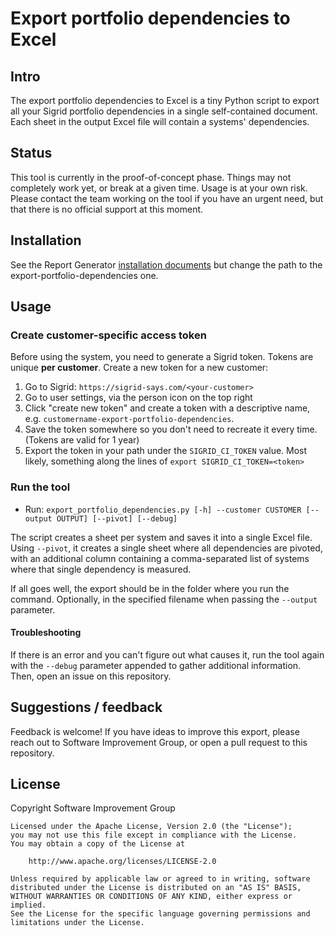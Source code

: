 # Export portfolio dependencies to Excel

## Intro

The export portfolio dependencies to Excel is a tiny Python script to export all your Sigrid portfolio dependencies in a single self-contained document.  
Each sheet in the output Excel file will contain a systems' dependencies.

## Status

This tool is currently in the proof-of-concept phase. Things may not completely work yet, or break at a given time. Usage is at your own risk. Please contact the team working on the tool if you have an urgent need, but that there is no official support at this moment.

## Installation

See the Report Generator [installation documents](../report-generator/docs/installation.md) but change the path to the export-portfolio-dependencies one.

## Usage

### Create customer-specific access token

Before using the system, you need to generate a Sigrid token. Tokens are unique **per customer**. Create a new token for a new customer:

1. Go to Sigrid: `https://sigrid-says.com/<your-customer>`
2. Go to user settings, via the person icon on the top right
3. Click "create new token" and create a token with a descriptive name, e.g. `customername-export-portfolio-dependencies`.
4. Save the token somewhere so you don't need to recreate it every time. (Tokens are valid for 1 year)
5. Export the token in your path under the `SIGRID_CI_TOKEN` value. Most likely, something along the lines of `export SIGRID_CI_TOKEN=<token>` 

### Run the tool

* Run: `export_portfolio_dependencies.py [-h] --customer CUSTOMER [--output OUTPUT] [--pivot] [--debug]`  

The script creates a sheet per system and saves it into a single Excel file. Using `--pivot`, it creates
a single sheet where all dependencies are pivoted, with an additional column containing a comma-separated list of systems where 
that single dependency is measured. 

If all goes well, the export should be in the folder where you run the command. Optionally, in the specified filename when passing the `--output` parameter.  

#### Troubleshooting

If there is an error and you can't figure out what causes it, run the tool again with the `--debug` parameter appended to gather additional information. Then, open an issue on this repository.

## Suggestions / feedback

Feedback is welcome! If you have ideas to improve this export, please reach out to Software Improvement Group, or open a pull request to this repository.

## License

Copyright Software Improvement Group

    Licensed under the Apache License, Version 2.0 (the "License");
    you may not use this file except in compliance with the License.
    You may obtain a copy of the License at

        http://www.apache.org/licenses/LICENSE-2.0

    Unless required by applicable law or agreed to in writing, software
    distributed under the License is distributed on an "AS IS" BASIS,
    WITHOUT WARRANTIES OR CONDITIONS OF ANY KIND, either express or implied.
    See the License for the specific language governing permissions and
    limitations under the License.